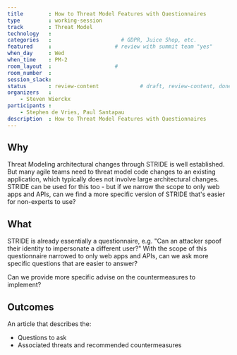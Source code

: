 ```yaml
---
title        : How to Threat Model Features with Questionnaires
type         : working-session
track        : Threat Model
technology   :
categories   :                      # GDPR, Juice Shop, etc.
featured     :                    # review with summit team "yes"
when_day     : Wed
when_time    : PM-2
room_layout  :                    #
room_number  :
session_slack:
status       : review-content             # draft, review-content, done
organizers   :
    - Steven Wierckx
participants :
    - Stephen de Vries, Paul Santapau
description  : How to Threat Model Features with Questionnaires
---
```


## Why

Threat Modeling architectural changes through STRIDE is well established.  But many agile teams need to threat model code changes to an existing application, which typically does not involve large architectural changes.  STRIDE can be used for this too - but if we narrow the scope to only web apps and APIs, can we find a more specific version of STRIDE that's easier for non-experts to use?

## What

STRIDE is already essentially a questionnaire, e.g. "Can an attacker spoof their identity to impersonate a different user?"
With the scope of this questionnaire narrowed to only web apps and APIs, can we ask more specific questions that are easier to answer?

Can we provide more specific advise on the countermeasures to implement?

## Outcomes

An article that describes the:
- Questions to ask
- Associated threats and recommended countermeasures
